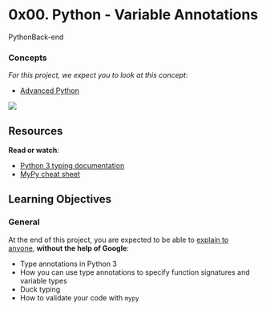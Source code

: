 0x00. Python - Variable Annotations
===================================

PythonBack-end

### Concepts

*For this project, we expect you to look at this concept:*

- [Advanced Python](https://intranet.alxswe.com/concepts/554)

![](https://i.redd.it/y9y25tefi5401.png)

Resources
---------

**Read or watch**:

- [Python 3 typing documentation](https://intranet.alxswe.com/rltoken/5j0OtdWh36_HVAHKJX2gaA)
- [MyPy cheat sheet](https://intranet.alxswe.com/rltoken/Eud-nrUG7x3iT6JD2Sas-g)

Learning Objectives
-------------------

### General

At the end of this project, you are expected to be able to [explain to anyone](https://intranet.alxswe.com/rltoken/hGUom4nCewYmroS4ii_ZDQ), **without the help of Google**:

- Type annotations in Python 3
- How you can use type annotations to specify function signatures and variable types
- Duck typing
- How to validate your code with `mypy`

